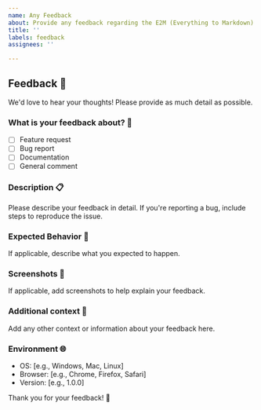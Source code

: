 ```yaml
---
name: Any Feedback
about: Provide any feedback regarding the E2M (Everything to Markdown) project.
title: ''
labels: feedback
assignees: ''

---
```


## Feedback 📝

We'd love to hear your thoughts! Please provide as much detail as possible.

### What is your feedback about? 🤔
- [ ] Feature request
- [ ] Bug report
- [ ] Documentation
- [ ] General comment

### Description 📋
Please describe your feedback in detail. If you're reporting a bug, include steps to reproduce the issue.

### Expected Behavior 🌟
If applicable, describe what you expected to happen.

### Screenshots 📸
If applicable, add screenshots to help explain your feedback.

### Additional context 🧠
Add any other context or information about your feedback here.

### Environment 🌐
- OS: [e.g., Windows, Mac, Linux]
- Browser: [e.g., Chrome, Firefox, Safari]
- Version: [e.g., 1.0.0]

Thank you for your feedback! 🙏
